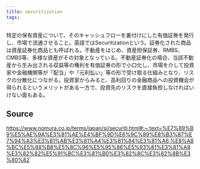 ```yaml
---
title: securitization
tags: 
---
```


特定の保有資産について、そのキャッシュフローを裏付けにした有価証券を発行し、市場で流通させること。英語ではSecuritizationという。証券化された商品は資産証券化商品とも呼ばれる。不動産をはじめ、資産担保証券、RMBS、CMBS等、多様な資産がその対象となっている。不動産証券化の場合、当該不動産から生み出される収益等の権利を有価証券の形で小口化し、市場を介して投資家や金融機関等が「配当」や「元利払い」等の形で受け取る仕組みとなり、リスクの分散化につながる。投資家からみると、高利回りの金融商品への投資機会が得られるというメリットがある一方で、投資先のリスクを直接負担しなければいけない面もある。

## Source
https://www.nomura.co.jp/terms/japan/si/securiti.html#:~:text=%E7%89%B9%E5%AE%9A%E3%81%AE%E4%BF%9D%E6%9C%89%E8%B3%87%E7%94%A3%E3%81%AB%E3%81%A4%E3%81%84%E3%81%A6,%E8%A8%BC%E5%88%B8%E5%8C%96%E5%95%86%E5%93%81%E3%81%A8%E3%82%82%E5%91%BC%E3%81%B0%E3%82%8C%E3%82%8B%E3%80%82
